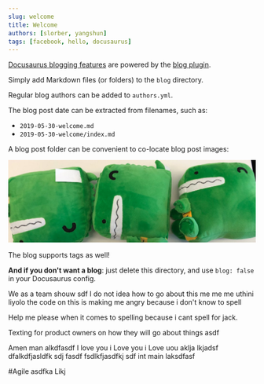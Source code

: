 ```yaml
---
slug: welcome
title: Welcome
authors: [slorber, yangshun]
tags: [facebook, hello, docusaurus]
---
```


[Docusaurus blogging features](https://docusaurus.io/docs/blog) are powered by the [blog plugin](https://docusaurus.io/docs/api/plugins/@docusaurus/plugin-content-blog).

Simply add Markdown files (or folders) to the `blog` directory.

Regular blog authors can be added to `authors.yml`.

The blog post date can be extracted from filenames, such as:

- `2019-05-30-welcome.md`
- `2019-05-30-welcome/index.md`

A blog post folder can be convenient to co-locate blog post images:

![Docusaurus Plushie](./docusaurus-plushie-banner.jpeg)

The blog supports tags as well!

**And if you don't want a blog**: just delete this directory, and use `blog: false` in your Docusaurus config.

We as a team shouw sdf I do not idea how to go about this me me me uthini liyolo the code on this is making me angry because i don't know to spell 

Help me please when it comes to spelling because i cant spell for jack. 

Texting for product owners on how they will go about things asdf 

Amen man alkdfasdf I love you i Love you i Love uou aklja 
lkjadsf
dfalkdfjasldfk sdj fasdf
fsdlkfjasdfkj sdf
int main 
laksdfasf

#Agile asdfka Likj  